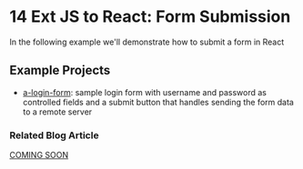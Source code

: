 # 14 Ext JS to React: Form Submission

In the following example we'll demonstrate how to submit a form in React

## Example Projects

 - [a-login-form](./a-login-form): sample login form with username and password as controlled fields and a submit button that handles sending the form data to a remote server

### Related Blog Article

[COMING SOON](#)

